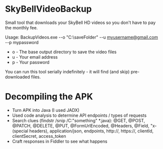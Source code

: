 # SkyBellVideoBackup
Small tool that downloads your SkyBell HD videos so you don't have to pay the monthly fee.

Usage:  BackupVideos.exe --o "C:\saveFolder" --u myusername@gmail.com --p mypassword

*  o - The base output directory to save the video files
*  u - Your email address
*  p - Your password

You can run this tool serially indefinitely - it will find (and skip) pre-downloaded files.

# Decompiling the APK

* Turn APK into Java (I used JADX)
* Used code analysis to determine API endpoints / types of requests
* Search clues  (findstr /snip /C:"something" *.java):  @GET, @POST, @PATCH, @DELETE, @PUT, @FormUrlEncoded, @Headers, @Field, \"x- (special headers), application/json, endpoints, http://, https://, clientId, clientSecret, access_token
* Craft responses in Fiddler to see what happens